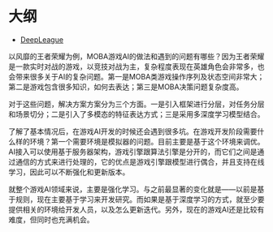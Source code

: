 
# 大纲

- [DeepLeague](https://github.com/farzaa/DeepLeague)


以风靡的王者荣耀为例，MOBA游戏AI的做法和遇到的问题有哪些？因为王者荣耀是一款实时对战的游戏，以竞技对战为主，复杂程度表现在英雄角色会非常多，也会带来很多关于AI的复杂问题。第一是MOBA类游戏操作序列及状态空间非常大；第二是游戏包含很多知识，如何去表达；第三是MOBA决策问题复杂度高。



对于这些问题，解决方案方案分为三个方面。一是引入框架进行分层，对任务分层和场景切分；二是引入了多模态的特征表达方式；三是采用多深度学习模型结合。



了解了基本情况后，在游戏AI开发的时候还会遇到很多坑。在游戏开发阶段需要什么样的环境？第一个需要环境是模拟器的问题。目前主要是基于这个环境来调优。AI接入可以使用基于服务器架构，游戏引擎跟算法引擎是分开的，而它们之间是通过通信的方式来进行处理的，它的优点是游戏引擎跟模型进行偶合，并且支持在线学习，因此可以不断强化和更新版本。

就整个游戏AI领域来说，主要是强化学习。与之前最显著的变化就是——以前是基于规则，现在主要基于学习来开发研究。而如果是基于深度学习的方式，就至少要提供相关的环境给开发人员，以及怎么更新迭代。另外，现在的游戏AI还是比较有难度，但同时也充满机会。
